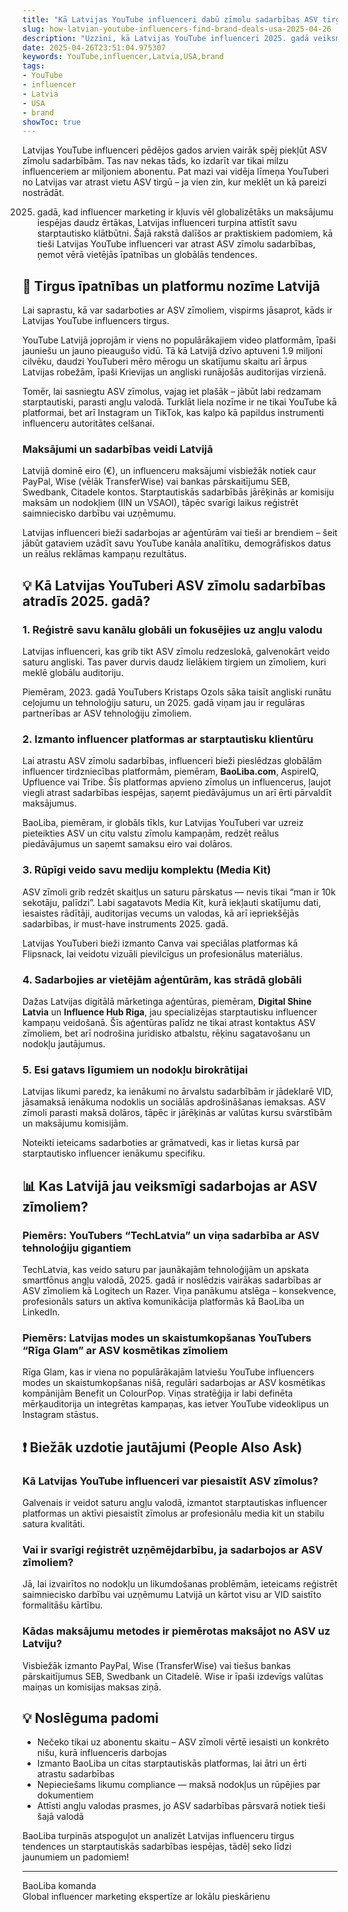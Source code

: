 ```yaml
---
title: "Kā Latvijas YouTube influenceri dabū zīmolu sadarbības ASV tirgū 2025. gadā"
slug: how-latvian-youtube-influencers-find-brand-deals-usa-2025-04-26
description: "Uzzini, kā Latvijas YouTube influenceri 2025. gadā veiksmīgi atrod zīmolu sadarbības ASV, izmantojot vietējos un starptautiskos tīklus, maksājumu iespējas un sociālo mediju platformas. Praktiski padomi un reāli piemēri no Latvijas tirgus."
date: 2025-04-26T23:51:04.975307
keywords: YouTube,influencer,Latvia,USA,brand
tags:
- YouTube
- influencer
- Latvia
- USA
- brand
showToc: true
---
```


Latvijas YouTube influenceri pēdējos gados arvien vairāk spēj piekļūt ASV zīmolu sadarbībām. Tas nav nekas tāds, ko izdarīt var tikai milzu influenceriem ar miljoniem abonentu. Pat mazi vai vidēja līmeņa YouTuberi no Latvijas var atrast vietu ASV tirgū – ja vien zin, kur meklēt un kā pareizi nostrādāt.

2025. gadā, kad influencer marketing ir kļuvis vēl globalizētāks un maksājumu iespējas daudz ērtākas, Latvijas influenceri turpina attīstīt savu starptautisko klātbūtni. Šajā rakstā dalīšos ar praktiskiem padomiem, kā tieši Latvijas YouTube influenceri var atrast ASV zīmolu sadarbības, ņemot vērā vietējās īpatnības un globālās tendences.

## 📢 Tirgus īpatnības un platformu nozīme Latvijā

Lai saprastu, kā var sadarboties ar ASV zīmoliem, vispirms jāsaprot, kāds ir Latvijas YouTube influencers tirgus.

YouTube Latvijā joprojām ir viens no populārākajiem video platformām, īpaši jauniešu un jauno pieaugušo vidū. Tā kā Latvijā dzīvo aptuveni 1.9 miljoni cilvēku, daudzi YouTuberi mēro mērogu un skatījumu skaitu arī ārpus Latvijas robežām, īpaši Krievijas un angliski runājošās auditorijas virzienā.

Tomēr, lai sasniegtu ASV zīmolus, vajag iet plašāk – jābūt labi redzamam starptautiski, parasti angļu valodā. Turklāt liela nozīme ir ne tikai YouTube kā platformai, bet arī Instagram un TikTok, kas kalpo kā papildus instrumenti influenceru autoritātes celšanai.

### Maksājumi un sadarbības veidi Latvijā

Latvijā dominē eiro (€), un influenceru maksājumi visbiežāk notiek caur PayPal, Wise (vēlāk TransferWise) vai bankas pārskaitījumu SEB, Swedbank, Citadele kontos. Starptautiskās sadarbībās jārēķinās ar komisiju maksām un nodokļiem (IIN un VSAOI), tāpēc svarīgi laikus reģistrēt saimniecisko darbību vai uzņēmumu.

Latvijas influenceri bieži sadarbojas ar aģentūrām vai tieši ar brendiem – šeit jābūt gataviem uzādīt savu YouTube kanāla analītiku, demogrāfiskos datus un reālus reklāmas kampaņu rezultātus.

## 💡 Kā Latvijas YouTuberi ASV zīmolu sadarbības atradīs 2025. gadā?

### 1. Reģistrē savu kanālu globāli un fokusējies uz angļu valodu

Latvijas influenceri, kas grib tikt ASV zīmolu redzeslokā, galvenokārt veido saturu angliski. Tas paver durvis daudz lielākiem tirgiem un zīmoliem, kuri meklē globālu auditoriju.

Piemēram, 2023. gadā YouTubers Kristaps Ozols sāka taisīt angliski runātu ceļojumu un tehnoloģiju saturu, un 2025. gadā viņam jau ir regulāras partnerības ar ASV tehnoloģiju zīmoliem.

### 2. Izmanto influencer platformas ar starptautisku klientūru

Lai atrastu ASV zīmolu sadarbības, influenceri bieži pieslēdzas globālām influencer tirdzniecības platformām, piemēram, **BaoLiba.com**, AspireIQ, Upfluence vai Tribe. Šīs platformas apvieno zīmolus un influencerus, ļaujot viegli atrast sadarbības iespējas, saņemt piedāvājumus un arī ērti pārvaldīt maksājumus.

BaoLiba, piemēram, ir globāls tīkls, kur Latvijas YouTuberi var uzreiz pieteikties ASV un citu valstu zīmolu kampaņām, redzēt reālus piedāvājumus un saņemt samaksu eiro vai dolāros.

### 3. Rūpīgi veido savu mediju komplektu (Media Kit)

ASV zīmoli grib redzēt skaitļus un saturu pārskatus — nevis tikai “man ir 10k sekotāju, palīdzi”. Labi sagatavots Media Kit, kurā iekļauti skatījumu dati, iesaistes rādītāji, auditorijas vecums un valodas, kā arī iepriekšējās sadarbības, ir must-have instruments 2025. gadā.

Latvijas YouTuberi bieži izmanto Canva vai speciālas platformas kā Flipsnack, lai veidotu vizuāli pievilcīgus un profesionālus materiālus.

### 4. Sadarbojies ar vietējām aģentūrām, kas strādā globāli

Dažas Latvijas digitālā mārketinga aģentūras, piemēram, **Digital Shine Latvia** un **Influence Hub Riga**, jau specializējas starptautisku influencer kampaņu veidošanā. Šīs aģentūras palīdz ne tikai atrast kontaktus ASV zīmoliem, bet arī nodrošina juridisko atbalstu, rēķinu sagatavošanu un nodokļu jautājumus.

### 5. Esi gatavs līgumiem un nodokļu birokrātijai

Latvijas likumi paredz, ka ienākumi no ārvalstu sadarbībām ir jādeklarē VID, jāsamaksā ienākuma nodoklis un sociālās apdrošināšanas iemaksas. ASV zīmoli parasti maksā dolāros, tāpēc ir jārēķinās ar valūtas kursu svārstībām un maksājumu komisijām.

Noteikti ieteicams sadarboties ar grāmatvedi, kas ir lietas kursā par starptautisko influencer ienākumu specifiku.

## 📊 Kas Latvijā jau veiksmīgi sadarbojas ar ASV zīmoliem?

### Piemērs: YouTubers “TechLatvia” un viņa sadarbība ar ASV tehnoloģiju gigantiem

TechLatvia, kas veido saturu par jaunākajām tehnoloģijām un apskata smartfōnus angļu valodā, 2025. gadā ir noslēdzis vairākas sadarbības ar ASV zīmoliem kā Logitech un Razer. Viņa panākumu atslēga – konsekvence, profesionāls saturs un aktīva komunikācija platformās kā BaoLiba un LinkedIn.

### Piemērs: Latvijas modes un skaistumkopšanas YouTubers “Rīga Glam” ar ASV kosmētikas zīmoliem

Rīga Glam, kas ir viena no populārākajām latviešu YouTube influencers modes un skaistumkopšanas nišā, regulāri sadarbojas ar ASV kosmētikas kompānijām Benefit un ColourPop. Viņas stratēģija ir labi definēta mērķauditorija un integrētas kampaņas, kas ietver YouTube videoklipus un Instagram stāstus.

## ❗ Biežāk uzdotie jautājumi (People Also Ask)

### Kā Latvijas YouTube influenceri var piesaistīt ASV zīmolus?

Galvenais ir veidot saturu angļu valodā, izmantot starptautiskas influencer platformas un aktīvi piesaistīt zīmolus ar profesionālu media kit un stabilu satura kvalitāti.

### Vai ir svarīgi reģistrēt uzņēmējdarbību, ja sadarbojos ar ASV zīmoliem?

Jā, lai izvairītos no nodokļu un likumdošanas problēmām, ieteicams reģistrēt saimniecisko darbību vai uzņēmumu Latvijā un kārtot visu ar VID saistīto formalitāšu kārtību.

### Kādas maksājumu metodes ir piemērotas maksājot no ASV uz Latviju?

Visbiežāk izmanto PayPal, Wise (TransferWise) vai tiešus bankas pārskaitījumus SEB, Swedbank un Citadelē. Wise ir īpaši izdevīgs valūtas maiņas un komisijas maksas ziņā.

## 💡 Noslēguma padomi

- Nečeko tikai uz abonentu skaitu – ASV zīmoli vērtē iesaisti un konkrēto nišu, kurā influenceris darbojas  
- Izmanto BaoLiba un citas starptautiskās platformas, lai ātri un ērti atrastu sadarbības  
- Nepieciešams likumu compliance — maksā nodokļus un rūpējies par dokumentiem  
- Attīsti angļu valodas prasmes, jo ASV sadarbības pārsvarā notiek tieši šajā valodā

BaoLiba turpinās atspoguļot un analizēt Latvijas influenceru tirgus tendences un starptautiskās sadarbības iespējas, tādēļ seko līdzi jaunumiem un padomiem!

---

BaoLiba komanda  
Global influencer marketing ekspertīze ar lokālu pieskārienu